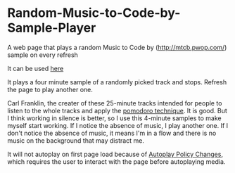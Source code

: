 # Random-Music-to-Code-by-Sample-Player
A web page that plays a random Music to Code by (http://mtcb.pwop.com/) sample on every refresh

It can be used [here](http://mtcb.erh.pw)

It plays a four minute sample of a randomly picked track and stops. Refresh the page to play another one.

Carl Franklin, the creater of these 25-minute tracks intended for people to listen to the whole tracks and apply the [pomodoro technique](https://en.wikipedia.org/wiki/Pomodoro_Technique). It is good. But I think working in silence is better, so I use this 4-minute samples to make myself start working. If I notice the absence of music, I play another one. If I don't notice the absence of music, it means I'm in a flow and there is no music on the background that may distract me.

It will not autoplay on first page load because of [Autoplay Policy Changes](https://developers.google.com/web/updates/2017/09/autoplay-policy-changes), which requires the user to interact with the page before autoplaying media.
